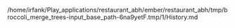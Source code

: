 /home/irfank/Play_applications/restaurant_abh/ember/restaurant_abh/tmp/broccoli_merge_trees-input_base_path-6na9yetF.tmp/1/History.md